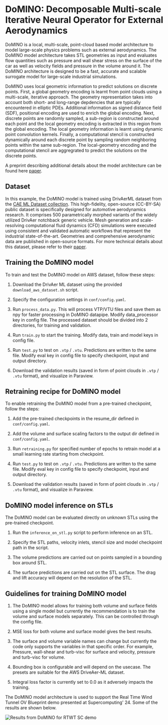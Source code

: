 # DoMINO: Decomposable Multi-scale Iterative Neural Operator for External Aerodynamics

DoMINO is a local, multi-scale, point-cloud based model architecture to model large-scale
physics problems such as external aerodynamics. The DoMINO model architecture takes STL
geometries as input and evaluates flow quantities such as pressure and
wall shear stress on the surface of the car as well as velocity fields and pressure
in the volume around it. The DoMINO architecture is designed to be a fast, accurate
and scalable surrogate model for large-scale industrial simulations.

DoMINO uses local geometric information to predict solutions on discrete points. First,
a global geometry encoding is learnt from point clouds using a multi-scale, iterative
approach. The geometry representation takes into account both short- and long-range
depdencies that are typically encountered in elliptic PDEs. Additional information
as signed distance field (SDF), positional encoding are used to enrich the global encoding.
Next, discrete points are randomly sampled, a sub-region is constructed around each point
and the local geometry encoding is extracted in this region from the global encoding.
The local geometry information is learnt using dynamic point convolution kernels.
Finally, a computational stencil is constructed dynamically around each discrete point
by sampling random neighboring points within the same sub-region. The local-geometry
encoding and the computational stencil are aggregrated to predict the solutions on the
discrete points.

A preprint describing additional details about the model architecture can be found here 
[paper](https://arxiv.org/abs/2501.13350).

## Dataset

In this example, the DoMINO model is trained using DrivAerML dataset from the
[CAE ML Dataset collection](https://caemldatasets.org/drivaerml/).
This high-fidelity, open-source (CC-BY-SA) public dataset is specifically designed
for automotive aerodynamics research. It comprises 500 parametrically morphed variants
of the widely utilized DrivAer notchback generic vehicle. Mesh generation and scale-resolving
computational fluid dynamics (CFD) simulations were executed using consistent and validated
automatic workflows that represent the industrial state-of-the-art. Geometries and comprehensive
aerodynamic data are published in open-source formats. For more technical details about this
dataset, please refer to their [paper](https://arxiv.org/pdf/2408.11969).

## Training the DoMINO model

To train and test the DoMINO model on AWS dataset, follow these steps:

1. Download the DrivAer ML dataset using the provided `download_aws_dataset.sh` script.

2. Specify the configuration settings in `conf/config.yaml`.

3. Run `process_data.py`. This will process VTP/VTU files and save them as npy for faster
 processing in DoMINO datapipe. Modify data_processor key in config file. The processed
  dataset should be divided into 2 directories, for training and validation.

4. Run `train.py` to start the training. Modify data, train and model keys in config file.

5. Run `test.py` to test on `.vtp` / `.vtu`. Predictions are written to the same file.
 Modify eval key in config file to specify checkpoint, input and output directory.

6. Download the validation results (saved in form of point clouds in `.vtp` / `.vtu` format),
   and visualize in Paraview.

## Retraining recipe for DoMINO model

To enable retraining the DoMINO model from a pre-trained checkpoint, follow the steps:

1. Add the pre-trained checkpoints in the resume_dir defined in `conf/config.yaml`.

2. Add the volume and surface scaling factors to the output dir defined in  `conf/config.yaml`.

3. Run `retraining.py` for specified number of epochs to retrain model at a small
 learning rate starting from checkpoint.

4. Run `test.py` to test on `.vtp` / `.vtu`. Predictions are written to the same file.
 Modify eval key in config file to specify checkpoint, input and output directory.

5. Download the validation results (saved in form of point clouds in `.vtp` / `.vtu` format),
   and visualize in Paraview.

## DoMINO model inference on STLs

The DoMINO model can be evaluated directly on unknown STLs using the pre-trained checkpoint. 

1. Run the `inference_on_stl.py` script to perform inference on an STL.

2. Specify the STL paths, velocity inlets, stencil size and model checkpoint path in the script.

3. The volume predictions are carried out on points sampled in a bounding box around STL.

4. The surface predictions are carried out on the STL surface. The drag and lift accuracy 
will depend on the resolution of the STL.

## Guidelines for training DoMINO model

1. The DoMINO model allows for training both volume and surface fields using a single model
 but currently the recommendation is to train the volume and surface models separately. This
  can be controlled through the config file.

2. MSE loss for both volume and surface model gives the best results.

3. The surface and volume variable names can change but currently the code only
 supports the variables in that specific order. For example, Pressure, wall-shear
  and turb-visc for surface and velocity, pressure and turb-visc for volume.

4. Bounding box is configurable and will depend on the usecase. The presets are
 suitable for the AWS DriveAer-ML dataset.

5. Integral loss factor is currently set to 0.0 as it adversely impacts the training.

The DoMINO model architecture is used to support the Real Time Wind Tunnel OV Blueprint
demo presented at Supercomputing' 24. Some of the results are shown below.

![Results from DoMINO for RTWT SC demo](../../../../docs/img/domino_result_rtwt.jpg)
